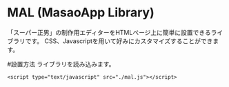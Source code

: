 # MAL (MasaoApp Library)
「スーパー正男」の制作用エディターをHTMLページ上に簡単に設置できるライブラリです。
CSS、Javascriptを用いて好みにカスタマイズすることができます。

#設置方法
ライブラリを読み込みます。
```
<script type="text/javascript" src="./mal.js"></script>
```
